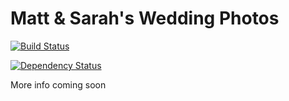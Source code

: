 Matt & Sarah's Wedding Photos
=============================

[![Build Status](https://secure.travis-ci.org/mattclements/Wedding-Photos.png)](http://travis-ci.org/mattclements/Wedding-Photos)

[![Dependency Status](https://gemnasium.com/mattclements/Wedding-Photos.png)](https://gemnasium.com/mattclements/Wedding-Photos)

More info coming soon